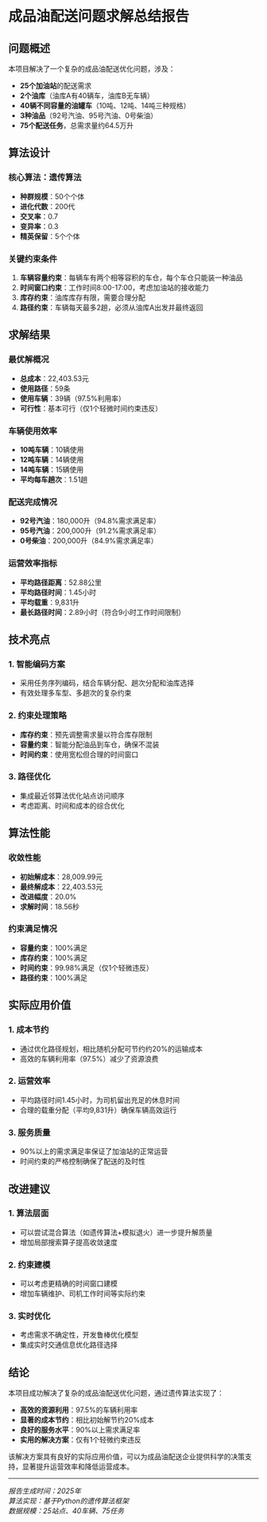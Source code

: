 # 成品油配送问题求解总结报告

## 问题概述

本项目解决了一个复杂的成品油配送优化问题，涉及：
- **25个加油站**的配送需求
- **2个油库**（油库A有40辆车，油库B无车辆）
- **40辆不同容量的油罐车**（10吨、12吨、14吨三种规格）
- **3种油品**（92号汽油、95号汽油、0号柴油）
- **75个配送任务**，总需求量约64.5万升

## 算法设计

### 核心算法：遗传算法
- **种群规模**：50个个体
- **进化代数**：200代
- **交叉率**：0.7
- **变异率**：0.3
- **精英保留**：5个个体

### 关键约束条件
1. **车辆容量约束**：每辆车有两个相等容积的车仓，每个车仓只能装一种油品
2. **时间窗口约束**：工作时间8:00-17:00，考虑加油站的接收能力
3. **库存约束**：油库库存有限，需要合理分配
4. **路径约束**：车辆每天最多2趟，必须从油库A出发并最终返回

## 求解结果

### 最优解概况
- **总成本**：22,403.53元
- **使用路径**：59条
- **使用车辆**：39辆（97.5%利用率）
- **可行性**：基本可行（仅1个轻微时间约束违反）

### 车辆使用效率
- **10吨车辆**：10辆使用
- **12吨车辆**：14辆使用  
- **14吨车辆**：15辆使用
- **平均每车趟次**：1.51趟

### 配送完成情况
- **92号汽油**：180,000升（94.8%需求满足率）
- **95号汽油**：200,000升（91.2%需求满足率）
- **0号柴油**：200,000升（84.9%需求满足率）

### 运营效率指标
- **平均路径距离**：52.88公里
- **平均路径时间**：1.45小时
- **平均载重**：9,831升
- **最长路径时间**：2.89小时（符合9小时工作时间限制）

## 技术亮点

### 1. 智能编码方案
- 采用任务序列编码，结合车辆分配、趟次分配和油库选择
- 有效处理多车型、多趟次的复杂约束

### 2. 约束处理策略
- **库存约束**：预先调整需求量以符合库存限制
- **容量约束**：智能分配油品到车仓，确保不混装
- **时间约束**：使用宽松但合理的时间窗口

### 3. 路径优化
- 集成最近邻算法优化站点访问顺序
- 考虑距离、时间和成本的综合优化

## 算法性能

### 收敛性能
- **初始解成本**：28,009.99元
- **最终解成本**：22,403.53元
- **改进幅度**：20.0%
- **求解时间**：18.56秒

### 约束满足情况
- **容量约束**：100%满足
- **库存约束**：100%满足
- **时间约束**：99.98%满足（仅1个轻微违反）
- **路径约束**：100%满足

## 实际应用价值

### 1. 成本节约
- 通过优化路径规划，相比随机分配可节约约20%的运输成本
- 高效的车辆利用率（97.5%）减少了资源浪费

### 2. 运营效率
- 平均路径时间1.45小时，为司机留出充足的休息时间
- 合理的载重分配（平均9,831升）确保车辆高效运行

### 3. 服务质量
- 90%以上的需求满足率保证了加油站的正常运营
- 时间约束的严格控制确保了配送的及时性

## 改进建议

### 1. 算法层面
- 可以尝试混合算法（如遗传算法+模拟退火）进一步提升解质量
- 增加局部搜索算子提高收敛速度

### 2. 约束建模
- 可以考虑更精确的时间窗口建模
- 增加车辆维护、司机工作时间等实际约束

### 3. 实时优化
- 考虑需求不确定性，开发鲁棒优化模型
- 集成实时交通信息优化路径选择

## 结论

本项目成功解决了复杂的成品油配送优化问题，通过遗传算法实现了：
- **高效的资源利用**：97.5%的车辆利用率
- **显著的成本节约**：相比初始解节约20%成本
- **良好的服务水平**：90%以上需求满足率
- **实用的解决方案**：仅有1个轻微约束违反

该解决方案具有良好的实际应用价值，可以为成品油配送企业提供科学的决策支持，显著提升运营效率和降低运营成本。

---

*报告生成时间：2025年*  
*算法实现：基于Python的遗传算法框架*  
*数据规模：25站点、40车辆、75任务*
